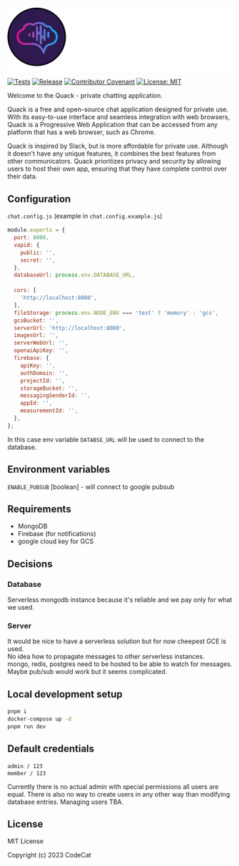 <p align="center">
  <img src="quack.png" title="hover text">
</p>

[![Tests](https://github.com/codecat-io/chat/actions/workflows/release.yml/badge.svg)](https://github.com/codecat-io/chat/actions/workflows/release.yml)
[![Release](https://shields.io/github/v/release/codecat-io/chat?display_name=tag)](https://shields.io/github/v/release/codecat-io/chat?display_name=tag)
[![Contributor Covenant](https://img.shields.io/badge/Contributor%20Covenant-2.1-4baaaa.svg)](code_of_conduct.md)
[![License: MIT](https://img.shields.io/badge/License-MIT-yellow.svg)](https://opensource.org/licenses/MIT)

Welcome to the Quack - private chatting application.

Quack is a free and open-source chat application designed for private use. 
With its easy-to-use interface and seamless integration with web browsers, Quack is a Progressive Web Application that can be accessed from any platform that has a web browser, such as Chrome.

Quack is inspired by Slack, but is more affordable for private use. Although it doesn't have any unique features, it combines the best features from other communicators.
Quack prioritizes privacy and security by allowing users to host their own app, ensuring that they have complete control over their data.

## Configuration

`chat.config.js` (example in `chat.config.example.js`)
```javascript
module.exports = {
  port: 8080, 
  vapid: {
    public: '',
    secret: '',
  },
  databaseUrl: process.env.DATABASE_URL,
  
  cors: [
    'http://localhost:8080',
  ],
  fileStorage: process.env.NODE_ENV === 'test' ? 'memory' : 'gcs',
  gcsBucket: '',
  serverUrl: 'http://localhost:8080',
  imagesUrl: '',
  serverWebUrl: '',
  openaiApiKey: '',
  firebase: {
    apiKey: '',
    authDomain: '',
    projectId: '',
    storageBucket: '',
    messagingSenderId: '',
    appId: '',
    measurementId: '',
  },
};
```
In this case env variable `DATABSE_URL` will be used to connect to the database.

## Environment variables

`ENABLE_PUBSUB` [boolean] - will connect to google pubsub


## Requirements
- MongoDB
- Firebase (for notifications)
- google cloud key for GCS


## Decisions

### Database
Serverless mongodb instance because it's reliable and we pay only for what we used.

### Server
It would be nice to have a serverless solution but for now cheepest GCE is used.  
No idea how to propagate messages to other serverless instances.  
mongo, redis, postgres need to be hosted to be able to watch for messages.  
Maybe pub/sub would work but it seems complicated.  

## Local development setup

```bash
pnpm i
docker-compose up -d
pnpm run dev
```

## Default credentials

```
admin / 123
member / 123
```
Currently there is no actual admin with special permissions all users are equal.
There is also no way to create users in any other way than modifying database entries.
Managing users TBA.


## License

MIT License

Copyright (c) 2023 CodeCat
